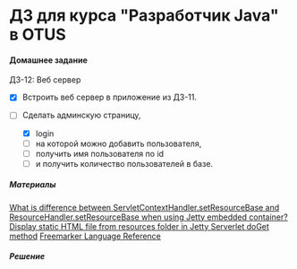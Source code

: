 ﻿# ДЗ для курса "Разработчик Java" в OTUS


#### Домашнее задание

ДЗ-12: Веб сервер
- [x] Встроить веб сервер в приложение из ДЗ-11.

- [ ] Сделать админскую страницу, 
  - [x] login
  - [ ] на которой можно добавить пользователя, 
  - [ ] получить имя пользователя по id 
  - [ ] и получить количество пользователей в базе. 

##### Материалы

[What is difference between ServletContextHandler.setResourceBase and ResourceHandler.setResourceBase when using Jetty embedded container?](https://stackoverflow.com/questions/28418449/what-is-difference-between-servletcontexthandler-setresourcebase-and-resourcehan/28419106#28419106)
[Display static HTML file from resources folder in Jetty Serverlet doGet method](https://stackoverflow.com/questions/34273533/display-static-html-file-from-resources-folder-in-jetty-serverlet-doget-method)
[Freemarker Language Reference](https://freemarker.apache.org/docs/ref.html)

##### Решение

